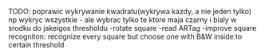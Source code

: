 TODO:
poprawic wykrywanie kwadratu(wykrywa kazdy, a nie jeden tylko) np wykryc wszystkie - ale wybrac tylko te ktore maja czarny i bialy w srodku do jakeigos thresholdu
-rotate square
-read ARTag
-improve square recogniton: recognize every square but choose one with B&W inside to certain threshold